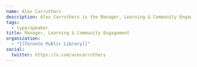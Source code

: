 ```yaml
---
name: Alex Carruthers
description: Alex Carruthers is the Manager, Learning & Community Engagement at Toronto Public Library. Her portfolio includes digital literacy education, workforce development programming, community outreach and engagement activities and supporting civic engagement.
tags:
  - type/speaker
title: Manager, Learning & Community Engagement
organization:
  - "[[Toronto Public Library]]"
social:
  twitter: https://x.com/acecarruthers
---
```



